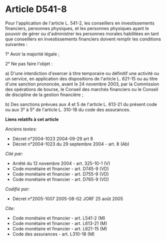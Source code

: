 # Article D541-8

Pour l'application de l'article L. 541-2, les conseillers en investissements financiers, personnes physiques, et les
personnes physiques ayant le pouvoir de gérer ou d'administrer les personnes morales habilitées en tant que conseillers en
investissements financiers doivent remplir les conditions suivantes :

1° Avoir la majorité légale ;

2° Ne pas faire l'objet :

a) D'une interdiction d'exercer à titre temporaire ou définitif une activité ou un service, en application des dispositions
de l'article L. 621-15 ou au titre d'une sanction prononcée, avant le 24 novembre 2003, par la Commission des opérations de
bourse, le Conseil des marchés financiers ou le Conseil de discipline de la gestion financière ;

b) Des sanctions prévues aux 4 et 5 de l'article L. 613-21 du présent code ou aux 3° à 5° de l'article L. 310-18 du code des
assurances.

**Liens relatifs à cet article**

_Anciens textes_:

  - Décret n°2004-1023 2004-09-29 art 8
  - Décret n°2004-1023 du 29 septembre 2004 - art. 8 (Ab)

_Cité par_:

  - Arrêté du 12 novembre 2004 - art. 325-10-1 (V)
  - Code monétaire et financier - art. D745-9 (VD)
  - Code monétaire et financier - art. D755-9 (VD)
  - Code monétaire et financier - art. D765-9 (VD)

_Codifié par_:

  - Décret n°2005-1007 2005-08-02 JORF 25 août 2005

_Cite_:

  - Code monétaire et financier - art. L541-2 (M)
  - Code monétaire et financier - art. L613-21 (M)
  - Code monétaire et financier - art. L621-15 (M)
  - Code des assurances - art. L310-18 (M)
